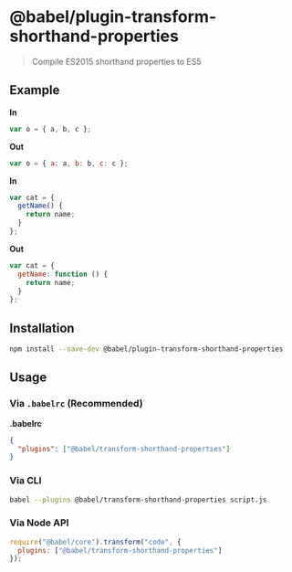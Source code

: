 # @babel/plugin-transform-shorthand-properties

> Compile ES2015 shorthand properties to ES5

## Example

**In**

```js
var o = { a, b, c };
```

**Out**

```js
var o = { a: a, b: b, c: c };
```

**In**

```js
var cat = {
  getName() {
    return name;
  }
};
```

**Out**

```js
var cat = {
  getName: function () {
    return name;
  }
};
```

## Installation

```sh
npm install --save-dev @babel/plugin-transform-shorthand-properties
```

## Usage

### Via `.babelrc` (Recommended)

**.babelrc**

```json
{
  "plugins": ["@babel/transform-shorthand-properties"]
}
```

### Via CLI

```sh
babel --plugins @babel/transform-shorthand-properties script.js
```

### Via Node API

```javascript
require("@babel/core").transform("code", {
  plugins: ["@babel/transform-shorthand-properties"]
});
```
